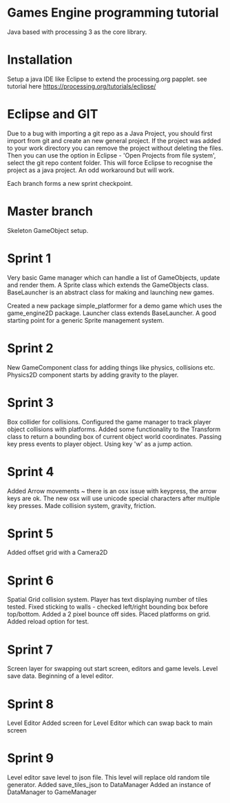 # Games Engine programming tutorial
Java based with processing 3 as the core library.

# Installation
Setup a java IDE like Eclipse to extend the processing.org papplet.
see tutorial here https://processing.org/tutorials/eclipse/

# Eclipse and GIT
Due to a bug with importing a git repo as a Java Project, you should first import from git and create an new general project. If the project was added to your work directory you can remove the project without deleting the files. Then you can use the option in Eclipse - 'Open Projects from file system', select the git repo content folder. This will force Eclipse to recognise the project as a java project. An odd workaround but will work. 

Each branch forms a new sprint checkpoint.
# Master branch
Skeleton GameObject setup.

# Sprint 1
Very basic Game manager which can handle a list of GameObjects, update and render them.
A Sprite class which extends the GameObjects class.
BaseLauncher is an abstract class for making and launching new games.


Created a new package simple_platformer for a demo game which uses the game_engine2D package.
Launcher class extends BaseLauncher. A good starting point for a generic Sprite management system.

# Sprint 2
New GameComponent class for adding things like physics, collisions etc. 
Physics2D component starts by adding gravity to the player. 

# Sprint 3
Box collider for collisions. 
Configured the game manager to track player object collisions with platforms. 
Added some functionality to the Transform class to return a bounding box of current object world coordinates.
Passing key press events to player object. Using key 'w' as a jump action.

# Sprint 4
Added Arrow movements ~ there is an osx issue with keypress, the arrow keys are ok. The new osx will use unicode special characters after multiple key presses.
Made collision system, gravity, friction.

# Sprint 5
Added offset grid with a Camera2D

# Sprint 6
Spatial Grid collision system. Player has text displaying number of tiles tested.
Fixed sticking to walls - checked left/right bounding box before top/bottom. Added a 2 pixel bounce off sides.
Placed platforms on grid. Added reload option for test.

# Sprint 7
Screen layer for swapping out start screen, editors and game levels.
Level save data. Beginning of a level editor.

# Sprint 8
Level Editor
Added screen for Level Editor which can swap back to main screen

# Sprint 9
Level editor save level to json file. This level will replace old random tile generator.
Added save_tiles_json to DataManager
Added an instance of DataManager to GameManager
